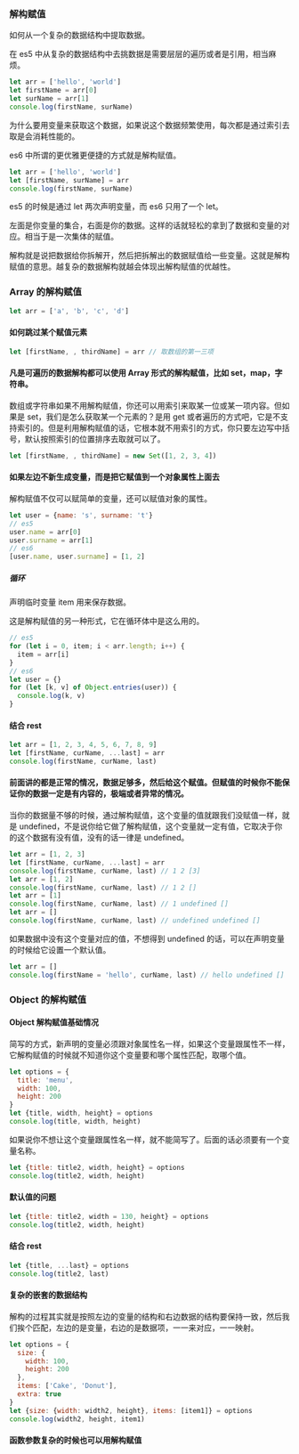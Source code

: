 ### 解构赋值

如何从一个复杂的数据结构中提取数据。

在 es5 中从复杂的数据结构中去挑数据是需要层层的遍历或者是引用，相当麻烦。

```js
let arr = ['hello', 'world']
let firstName = arr[0]
let surName = arr[1]
console.log(firstName, surName)
```

为什么要用变量来获取这个数据，如果说这个数据频繁使用，每次都是通过索引去取是会消耗性能的。

es6 中所谓的更优雅更便捷的方式就是解构赋值。

```js
let arr = ['hello', 'world']
let [firstName, surName] = arr
console.log(firstName, surName)
```

es5 的时候是通过 let 两次声明变量，而 es6 只用了一个 let。

左面是你变量的集合，右面是你的数据。这样的话就轻松的拿到了数据和变量的对应。相当于是一次集体的赋值。

解构就是说把数据给你拆解开，然后把拆解出的数据赋值给一些变量。这就是解构赋值的意思。越复杂的数据解构就越会体现出解构赋值的优越性。



### Array 的解构赋值

```js
let arr = ['a', 'b', 'c', 'd']
```

#### 如何跳过某个赋值元素

```js
let [firstName, , thirdName] = arr // 取数组的第一三项 
```

#### 凡是可遍历的数据解构都可以使用 Array 形式的解构赋值，比如 set，map，字符串。

数组或字符串如果不用解构赋值，你还可以用索引来取某一位或某一项内容。但如果是 set，我们是怎么获取某一个元素的？是用 get 或者遍历的方式吧，它是不支持索引的。但是利用解构赋值的话，它根本就不用索引的方式，你只要左边写中括号，默认按照索引的位置排序去取就可以了。

```js
let [firstName, , thirdName] = new Set([1, 2, 3, 4])
```

#### 如果左边不新生成变量，而是把它赋值到一个对象属性上面去

解构赋值不仅可以赋简单的变量，还可以赋值对象的属性。

```js
let user = {name: 's', surname: 't'}
// es5
user.name = arr[0]
user.surname = arr[1]
// es6
[user.name, user.surname] = [1, 2]
```

##### 循环

声明临时变量 item 用来保存数据。

这是解构赋值的另一种形式，它在循环体中是这么用的。

```js
// es5
for (let i = 0, item; i < arr.length; i++) {
  item = arr[i]
}
// es6
let user = {}
for (let [k, v] of Object.entries(user)) {
  console.log(k, v)
}
```

#### 结合 rest

```js
let arr = [1, 2, 3, 4, 5, 6, 7, 8, 9]
let [firstName, curName, ...last] = arr
console.log(firstName, curName, last)
```

#### 前面讲的都是正常的情况，数据足够多，然后给这个赋值。但赋值的时候你不能保证你的数据一定是有内容的，极端或者异常的情况。

当你的数据量不够的时候，通过解构赋值，这个变量的值就跟我们没赋值一样，就是 undefined，不是说你给它做了解构赋值，这个变量就一定有值，它取决于你的这个数据有没有值，没有的话一律是 undefined。

```js
let arr = [1, 2, 3]
let [firstName, curName, ...last] = arr
console.log(firstName, curName, last) // 1 2 [3]
let arr = [1, 2]
console.log(firstName, curName, last) // 1 2 []
let arr = [1]
console.log(firstName, curName, last) // 1 undefined []
let arr = []
console.log(firstName, curName, last) // undefined undefined []
```

如果数据中没有这个变量对应的值，不想得到 undefined 的话，可以在声明变量的时候给它设置一个默认值。

```js
let arr = []
console.log(firstName = 'hello', curName, last) // hello undefined []
```



### Object 的解构赋值

#### Object 解构赋值基础情况

简写的方式，新声明的变量必须跟对象属性名一样，如果这个变量跟属性不一样，它解构赋值的时候就不知道你这个变量要和哪个属性匹配，取哪个值。

```js
let options = {
  title: 'menu',
  width: 100,
  height: 200
}
let {title, width, height} = options
console.log(title, width, height)
```

如果说你不想让这个变量跟属性名一样，就不能简写了。后面的话必须要有一个变量名称。

```js
let {title: title2, width, height} = options
console.log(title2, width, height)
```

#### 默认值的问题

```js
let {title: title2, width = 130, height} = options
console.log(title2, width, height)  
```

#### 结合 rest

```js
let {title, ...last} = options
console.log(title2, last)  
```

#### 复杂的嵌套的数据结构

解构的过程其实就是按照左边的变量的结构和右边数据的结构要保持一致，然后我们挨个匹配，左边的是变量，右边的是数据项，一一来对应，一一映射。

```js
let options = {
  size: {
    width: 100,
    height: 200
  },
  items: ['Cake', 'Donut'],
  extra: true
}
let {size: {width: width2, height}, items: [item1]} = options
console.log(width2, height, item1)  
```

#### 函数参数复杂的时候也可以用解构赋值